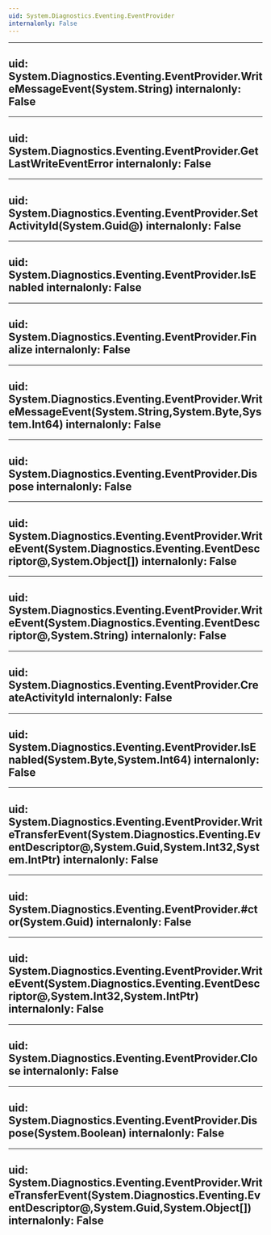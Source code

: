```yaml
---
uid: System.Diagnostics.Eventing.EventProvider
internalonly: False
---
```


---
uid: System.Diagnostics.Eventing.EventProvider.WriteMessageEvent(System.String)
internalonly: False
---

---
uid: System.Diagnostics.Eventing.EventProvider.GetLastWriteEventError
internalonly: False
---

---
uid: System.Diagnostics.Eventing.EventProvider.SetActivityId(System.Guid@)
internalonly: False
---

---
uid: System.Diagnostics.Eventing.EventProvider.IsEnabled
internalonly: False
---

---
uid: System.Diagnostics.Eventing.EventProvider.Finalize
internalonly: False
---

---
uid: System.Diagnostics.Eventing.EventProvider.WriteMessageEvent(System.String,System.Byte,System.Int64)
internalonly: False
---

---
uid: System.Diagnostics.Eventing.EventProvider.Dispose
internalonly: False
---

---
uid: System.Diagnostics.Eventing.EventProvider.WriteEvent(System.Diagnostics.Eventing.EventDescriptor@,System.Object[])
internalonly: False
---

---
uid: System.Diagnostics.Eventing.EventProvider.WriteEvent(System.Diagnostics.Eventing.EventDescriptor@,System.String)
internalonly: False
---

---
uid: System.Diagnostics.Eventing.EventProvider.CreateActivityId
internalonly: False
---

---
uid: System.Diagnostics.Eventing.EventProvider.IsEnabled(System.Byte,System.Int64)
internalonly: False
---

---
uid: System.Diagnostics.Eventing.EventProvider.WriteTransferEvent(System.Diagnostics.Eventing.EventDescriptor@,System.Guid,System.Int32,System.IntPtr)
internalonly: False
---

---
uid: System.Diagnostics.Eventing.EventProvider.#ctor(System.Guid)
internalonly: False
---

---
uid: System.Diagnostics.Eventing.EventProvider.WriteEvent(System.Diagnostics.Eventing.EventDescriptor@,System.Int32,System.IntPtr)
internalonly: False
---

---
uid: System.Diagnostics.Eventing.EventProvider.Close
internalonly: False
---

---
uid: System.Diagnostics.Eventing.EventProvider.Dispose(System.Boolean)
internalonly: False
---

---
uid: System.Diagnostics.Eventing.EventProvider.WriteTransferEvent(System.Diagnostics.Eventing.EventDescriptor@,System.Guid,System.Object[])
internalonly: False
---

